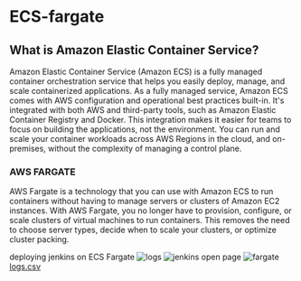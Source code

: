 # ECS-fargate

## What is Amazon Elastic Container Service?
Amazon Elastic Container Service (Amazon ECS) is a fully managed container orchestration service that helps you easily deploy, manage, and scale containerized applications. As a fully managed service, Amazon ECS comes with AWS configuration and operational best practices built-in. It's integrated with both AWS and third-party tools, such as Amazon Elastic Container Registry and Docker. This integration makes it easier for teams to focus on building the applications, not the environment. You can run and scale your container workloads across AWS Regions in the cloud, and on-premises, without the complexity of managing a control plane.

### AWS FARGATE
AWS Fargate is a technology that you can use with Amazon ECS to run containers without having to manage servers or clusters of Amazon EC2 instances. With AWS Fargate, you no longer have to provision, configure, or scale clusters of virtual machines to run containers. This removes the need to choose server types, decide when to scale your clusters, or optimize cluster packing.

deploying jenkins on ECS Fargate
![logs](https://github.com/Nidhidevops/ECS-fargate/assets/140115299/bd1879e2-20c5-443e-a43c-7273f4758e31)
![jenkins open page](https://github.com/Nidhidevops/ECS-fargate/assets/140115299/45f779a1-591a-424f-a1f9-3a8bc1dbcba5)
![fargate](https://github.com/Nidhidevops/ECS-fargate/assets/140115299/82874f5e-21ac-42fd-a122-b18c9d9d7e27)
[logs.csv](https://github.com/Nidhidevops/ECS-fargate/files/12838665/logs.csv)

